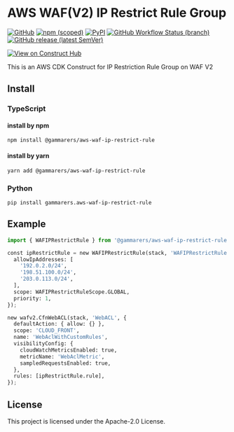 # AWS WAF(V2) IP Restrict Rule Group

[![GitHub](https://img.shields.io/github/license/gammarers/aws-waf-ip-restrict-rule?style=flat-square)](https://github.com/gammarers/aws-waf-ip-restrict-rule/blob/main/LICENSE)
[![npm (scoped)](https://img.shields.io/npm/v/@gammarers/aws-waf-ip-restrict-rule?style=flat-square)](https://www.npmjs.com/package/@gammarers/aws-waf-ip-restrict-rule)
[![PyPI](https://img.shields.io/pypi/v/gammarers.aws-waf-ip-restrict-rule?style=flat-square)](https://pypi.org/project/gammarers.aws-waf-ip-restrict-rule/)
[![GitHub Workflow Status (branch)](https://img.shields.io/github/actions/workflow/status/gammarers/aws-waf-ip-restrict-rule/release.yml?branch=main&label=release&style=flat-square)](https://github.com/gammarers/aws-waf-ip-restrict-rule/actions/workflows/release.yml)
[![GitHub release (latest SemVer)](https://img.shields.io/github/v/release/gammarers/aws-waf-ip-restrict-rule?sort=semver&style=flat-square)](https://github.com/gammarers/aws-waf-ip-restrict-rule/releases)

[![View on Construct Hub](https://constructs.dev/badge?package=@gammarers/aws-waf-ip-restrict-rule)](https://constructs.dev/packages/@gammarers/aws-waf-ip-restrict-rule)

This is an AWS CDK Construct for IP Restriction Rule Group on WAF V2

## Install

### TypeScript

#### install by npm

```shell
npm install @gammarers/aws-waf-ip-restrict-rule
```

#### install by yarn

```shell
yarn add @gammarers/aws-waf-ip-restrict-rule
```

### Python

```shell
pip install gammarers.aws-waf-ip-restrict-rule
```

## Example

```python
import { WAFIPRestrictRule } from '@gammarers/aws-waf-ip-restrict-rule';

const ipRestrictRule = new WAFIPRestrictRule(stack, 'WAFIPRestrictRule', {
  allowIpAddresses: [
    '192.0.2.0/24',
    '198.51.100.0/24',
    '203.0.113.0/24',
  ],
  scope: WAFIPRestrictRuleScope.GLOBAL,
  priority: 1,
});

new wafv2.CfnWebACL(stack, 'WebACL', {
  defaultAction: { allow: {} },
  scope: 'CLOUD_FRONT',
  name: 'WebAclWithCustomRules',
  visibilityConfig: {
    cloudWatchMetricsEnabled: true,
    metricName: 'WebAclMetric',
    sampledRequestsEnabled: true,
  },
  rules: [ipRestrictRule.rule],
});
```

## License

This project is licensed under the Apache-2.0 License.
